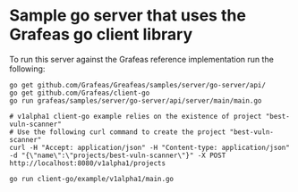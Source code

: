 # Sample go server that uses the Grafeas go client library

To run this server against the Grafeas reference implementation run the following:

```
go get github.com/Grafeas/Greafeas/samples/server/go-server/api/
go get github.com/Grafeas/client-go
go run grafeas/samples/server/go-server/api/server/main/main.go

# v1alpha1 client-go example relies on the existence of project "best-vuln-scanner"
# Use the following curl command to create the project "best-vuln-scanner"
curl -H "Accept: application/json" -H "Content-type: application/json" -d "{\"name\":\"projects/best-vuln-scanner\"}" -X POST  http://localhost:8080/v1alpha1/projects

go run client-go/example/v1alpha1/main.go
